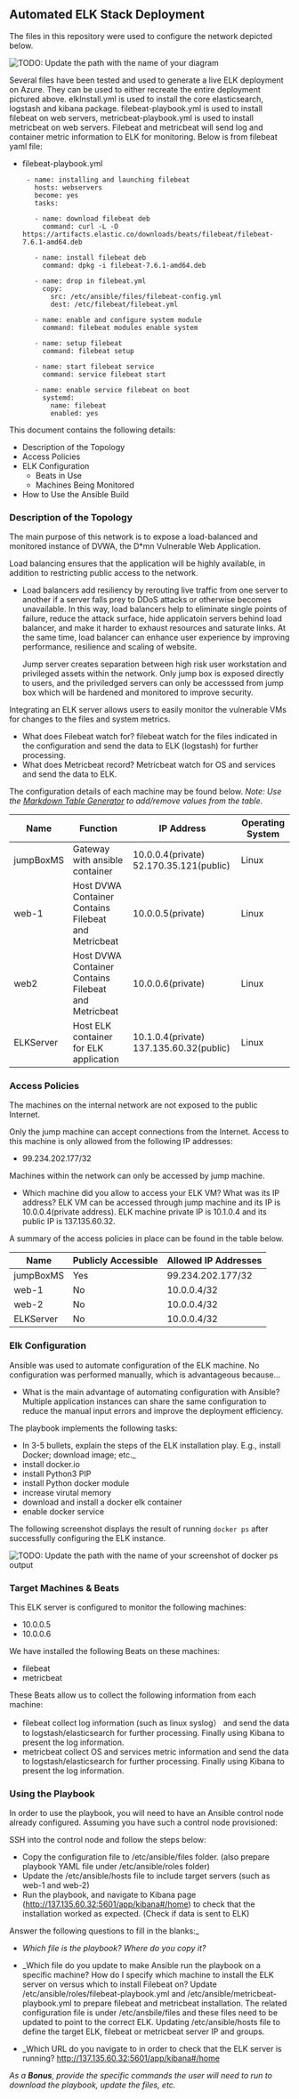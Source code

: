 ## Automated ELK Stack Deployment

The files in this repository were used to configure the network depicted below.

![TODO: Update the path with the name of your diagram](Images/networkDiagram.PNG)

Several files have been tested and used to generate a live ELK deployment on Azure. They can be used to either recreate the entire deployment pictured above. elkInstall.yml is used to install the core elasticsearch, logstash and kibana package. filebeat-playbook.yml is used to install filebeat on web servers, metricbeat-playbook.yml is used to install metricbeat on web servers. Filebeat and metricbeat will send log and container metric information to ELK for monitoring. Below is from filebeat yaml file: 

  - filebeat-playbook.yml
           
         - name: installing and launching filebeat
           hosts: webservers
           become: yes
           tasks:

           - name: download filebeat deb
             command: curl -L -O https://artifacts.elastic.co/downloads/beats/filebeat/filebeat-7.6.1-amd64.deb

           - name: install filebeat deb
             command: dpkg -i filebeat-7.6.1-amd64.deb

           - name: drop in filebeat.yml
             copy:
               src: /etc/ansible/files/filebeat-config.yml
               dest: /etc/filebeat/filebeat.yml

           - name: enable and configure system module
             command: filebeat modules enable system

           - name: setup filebeat
             command: filebeat setup

           - name: start filebeat service
             command: service filebeat start
 
           - name: enable service filebeat on boot
             systemd:
               name: filebeat
               enabled: yes


This document contains the following details:
- Description of the Topology
- Access Policies
- ELK Configuration
  - Beats in Use
  - Machines Being Monitored
- How to Use the Ansible Build


### Description of the Topology

The main purpose of this network is to expose a load-balanced and monitored instance of DVWA, the D*mn Vulnerable Web Application.

Load balancing ensures that the application will be highly available, in addition to restricting public access to the network.
- Load balancers add resiliency by rerouting live traffic from one server to another if a server falls prey to DDoS attacks or otherwise becomes unavailable. In this way, load balancers help to eliminate single points of failure, reduce the attack surface, hide applicatoin servers behind load balancer, and make it harder to exhaust resources and saturate links. At the same time, load balancer can enhance user experience by improving performance, resilience and scaling of website.

  Jump server creates separation between high risk user workstation and privileged assets within the network. Only jump box is exposed directly to users, and the priviledged servers can only be accesssed from jump box which will be hardened and monitored to improve security.

Integrating an ELK server allows users to easily monitor the vulnerable VMs for changes to the files and system metrics.
- What does Filebeat watch for? filebeat watch for the files indicated in the configuration and send the data to ELK (logstash) for further processing.
- What does Metricbeat record? Metricbeat watch for OS and services and send the data to ELK.

The configuration details of each machine may be found below.
_Note: Use the [Markdown Table Generator](http://www.tablesgenerator.com/markdown_tables) to add/remove values from the table_.

| Name      | Function                                             | IP Address                              | Operating System |
|-----------|------------------------------------------------------|-----------------------------------------|------------------|
| jumpBoxMS | Gateway with ansible container                       | 10.0.0.4(private) 52.170.35.121(public) | Linux            |
| web-1     | Host DVWA Container Contains Filebeat and Metricbeat | 10.0.0.5(private)                       | Linux            |
| web2      | Host DVWA Container Contains Filebeat and Metricbeat | 10.0.0.6(private)                       | Linux            |
| ELKServer | Host ELK container for ELK application               | 10.1.0.4(private) 137.135.60.32(public) | Linux            |

### Access Policies

The machines on the internal network are not exposed to the public Internet. 

Only the jump machine can accept connections from the Internet. Access to this machine is only allowed from the following IP addresses:
- 99.234.202.177/32

Machines within the network can only be accessed by jump machine.
- Which machine did you allow to access your ELK VM? What was its IP address? ELK VM can be accessed through jump machine and its IP is 10.0.0.4(private address). ELK machine private IP is 10.1.0.4 and its public IP is 137.135.60.32.

A summary of the access policies in place can be found in the table below.

| Name     | Publicly Accessible | Allowed IP Addresses |
|----------|---------------------|----------------------|
|jumpBoxMS | Yes                 | 99.234.202.177/32    |
|web-1     | No                  | 10.0.0.4/32          |
|web-2     | No                  | 10.0.0.4/32          |
|ELKServer | No                  | 10.0.0.4/32          |

### Elk Configuration

Ansible was used to automate configuration of the ELK machine. No configuration was performed manually, which is advantageous because...
- What is the main advantage of automating configuration with Ansible? Multiple application instances can share the same configuration to reduce the manual input errors and improve the deployment efficiency.

The playbook implements the following tasks:
- In 3-5 bullets, explain the steps of the ELK installation play. E.g., install Docker; download image; etc._
- install docker.io
- install Python3 PIP
- install Python docker module
- increase virutal memory
- download and install a docker elk container
- enable docker service

The following screenshot displays the result of running `docker ps` after successfully configuring the ELK instance.

![TODO: Update the path with the name of your screenshot of docker ps output](Images/docker_ps_output.png)

### Target Machines & Beats
This ELK server is configured to monitor the following machines:
- 10.0.0.5
- 10.0.0.6

We have installed the following Beats on these machines:
- filebeat
- metricbeat

These Beats allow us to collect the following information from each machine:
- filebeat collect log information (such as linux syslog） and send the data to logstash/elasticsearch for further processing. Finally using Kibana to present the log information.
- metricbeat collect OS and services metric information and send the data to logstash/elasticsearch for further processing. Finally using Kibana to present the log information.

### Using the Playbook
In order to use the playbook, you will need to have an Ansible control node already configured. Assuming you have such a control node provisioned: 

SSH into the control node and follow the steps below:
- Copy the configuration file to /etc/ansible/files folder. (also prepare playbook YAML file under /etc/ansible/roles folder)
- Update the /etc/ansible/hosts file to include target servers (such as web-1 and web-2)
- Run the playbook, and navigate to Kibana page (http://137.135.60.32:5601/app/kibana#/home) to check that the installation worked as expected. (Check if data is sent to ELK)

Answer the following questions to fill in the blanks:_
- _Which file is the playbook? Where do you copy it?_
- _Which file do you update to make Ansible run the playbook on a specific machine? How do I specify which machine to install the ELK server on versus which to install Filebeat on? Update /etc/ansible/roles/filebeat-playbook.yml and /etc/ansible/metricbeat-playbook.yml to prepare filebeat and metricbeat installation. The related configuration file is under /etc/ansbile/files and these files need to be updated to point to the correct ELK. Updating /etc/ansible/hosts file to define the target ELK, filebeat or metricbeat server IP and groups.
 
- _Which URL do you navigate to in order to check that the ELK server is running? http://137.135.60.32:5601/app/kibana#/home

_As a **Bonus**, provide the specific commands the user will need to run to download the playbook, update the files, etc._